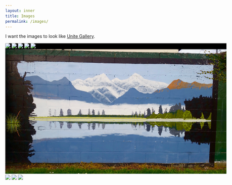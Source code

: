 ```yaml
---
layout: inner
title: Images
permalink: /images/
---
```


I want the images to look like [Unite Gallery](https://unitegallery.net/).

<html>
    <head>
      <script src="https://ajax.googleapis.com/ajax/libs/jquery/1/jquery.js"></script>
      <script src="galleria/galleria-1.4.5.min.js"></script>
      <style> 
        .galleria{ width: 700px; height: 400px; background: #000 } 
      </style>
    </head>
    <body>  
        <div class="galleria">
            <img src="/images/Rictrain1.jpg">
            <img src="/images/Rictrain2.jpg">
            <img src="/images/Rictrain3.jpg">
            <img src="/images/Rictrain4.jpg">
            <img src="/images/Rictrain5.jpg">
            <img src="/images/Rictrain6.jpg">
            <img src="/images/Rictrain7.jpg">
            <img src="/images/Rictrain8.jpg">
            <img src="/images/Rictrain9.jpg">
        </div>
        <script>
        (function() { 
            Galleria.loadTheme('galleria/themes/classic/galleria.classic.min.js');
            Galleria.run('.galleria');
        }());
        </script>
    </body>
</html>
